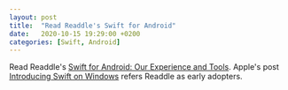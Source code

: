 ```yaml
---
layout: post
title:  "Read Readdle's Swift for Android"
date:   2020-10-15 19:29:00 +0200
categories: [Swift, Android]
---
```

Read Readdle's [Swift for Android: Our Experience and Tools](https://readdle.com/blog/swift-for-android-our-experience-and-tools). Apple's post [Introducing Swift on Windows](https://swift.org/blog/swift-on-windows/) refers Readdle as early adopters.

